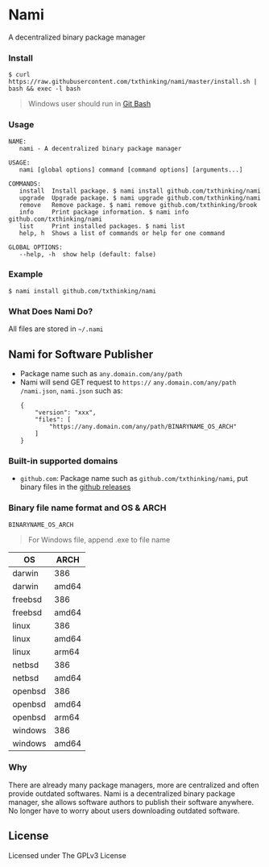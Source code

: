 # Nami

A decentralized binary package manager

### Install

    $ curl https://raw.githubusercontent.com/txthinking/nami/master/install.sh | bash && exec -l bash

> Windows user should run in [Git Bash](https://gitforwindows.org/)

### Usage

    NAME:
       nami - A decentralized binary package manager

    USAGE:
       nami [global options] command [command options] [arguments...]

    COMMANDS:
       install  Install package. $ nami install github.com/txthinking/nami
       upgrade  Upgrade package. $ nami upgrade github.com/txthinking/nami
       remove   Remove package. $ nami remove github.com/txthinking/brook
       info     Print package information. $ nami info github.com/txthinking/nami
       list     Print installed packages. $ nami list
       help, h  Shows a list of commands or help for one command

    GLOBAL OPTIONS:
       --help, -h  show help (default: false)

### Example

    $ nami install github.com/txthinking/nami

### What Does Nami Do?

All files are stored in `~/.nami`

## Nami for Software Publisher

-   Package name such as `any.domain.com/any/path`
-   Nami will send GET request to `https://` `any.domain.com/any/path` `/nami.json`, `nami.json` such as:
    ```
    {
        "version": "xxx",
        "files": [
            "https://any.domain.com/any/path/BINARYNAME_OS_ARCH"
        ]
    }
    ```

### Built-in supported domains

* `github.com`: Package name such as `github.com/txthinking/nami`, put binary files in the [github releases](https://github.com/txthinking/nami/releases)

### Binary file name format and OS & ARCH

`BINARYNAME_OS_ARCH`

> For Windows file, append .exe to file name

| OS        | ARCH     |
| --------- | -------- |
| darwin    | 386      |
| darwin    | amd64    |
| freebsd   | 386      |
| freebsd   | amd64    |
| linux     | 386      |
| linux     | amd64    |
| linux     | arm64    |
| netbsd    | 386      |
| netbsd    | amd64    |
| openbsd   | 386      |
| openbsd   | amd64    |
| openbsd   | arm64    |
| windows   | 386      |
| windows   | amd64    |

### Why

There are already many package managers, more are centralized and often provide outdated softwares.
Nami is a decentralized binary package manager,
she allows software authors to publish their software anywhere.
No longer have to worry about users downloading outdated software.

## License

Licensed under The GPLv3 License
